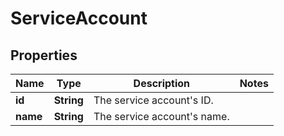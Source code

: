 
# ServiceAccount

## Properties
Name | Type | Description | Notes
------------ | ------------- | ------------- | -------------
**id** | **String** | The service account&#39;s ID. | 
**name** | **String** | The service account&#39;s name. | 



